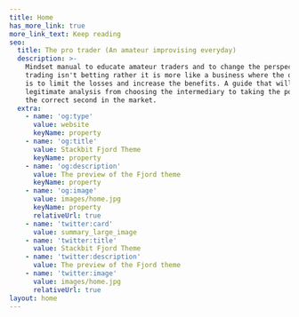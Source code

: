 ```yaml
---
title: Home
has_more_link: true
more_link_text: Keep reading
seo:
  title: The pro trader (An amateur improvising everyday)
  description: >-
    Mindset manual to educate amateur traders and to change the perspective that
    trading isn't betting rather it is more like a business where the objective
    is to limit the losses and increase the benefits. A guide that will give a
    legitimate analysis from choosing the intermediary to taking the position at
    the correct second in the market.
  extra:
    - name: 'og:type'
      value: website
      keyName: property
    - name: 'og:title'
      value: Stackbit Fjord Theme
      keyName: property
    - name: 'og:description'
      value: The preview of the Fjord theme
      keyName: property
    - name: 'og:image'
      value: images/home.jpg
      keyName: property
      relativeUrl: true
    - name: 'twitter:card'
      value: summary_large_image
    - name: 'twitter:title'
      value: Stackbit Fjord Theme
    - name: 'twitter:description'
      value: The preview of the Fjord theme
    - name: 'twitter:image'
      value: images/home.jpg
      relativeUrl: true
layout: home
---
```


